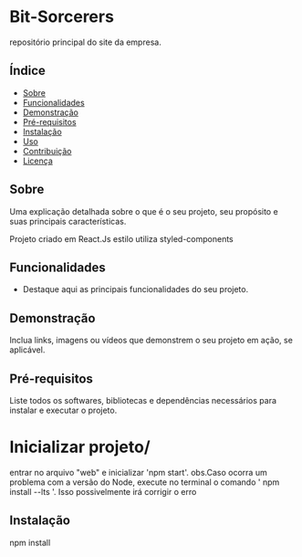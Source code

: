 # Bit-Sorcerers
repositório principal do site da empresa.



## Índice

- [Sobre](#sobre)
- [Funcionalidades](#funcionalidades)
- [Demonstração](#demonstração)
- [Pré-requisitos](#pré-requisitos)
- [Instalação](#instalação)
- [Uso](#uso)
- [Contribuição](#contribuição)
- [Licença](#licença)

## Sobre

Uma explicação detalhada sobre o que é o seu projeto, seu propósito e suas principais características.

Projeto criado em React.Js 
estilo utiliza styled-components


## Funcionalidades

- Destaque aqui as principais funcionalidades do seu projeto.



## Demonstração

Inclua links, imagens ou vídeos que demonstrem o seu projeto em ação, se aplicável.


## Pré-requisitos

Liste todos os softwares, bibliotecas e dependências necessários para instalar e executar o projeto.

# Inicializar projeto/ 
entrar no arquivo "web" e inicializar 'npm start'.
obs.Caso ocorra um problema com a versão do Node, execute no terminal o comando ' npm install --lts '. Isso possivelmente irá corrigir o erro 
  

## Instalação


npm install
